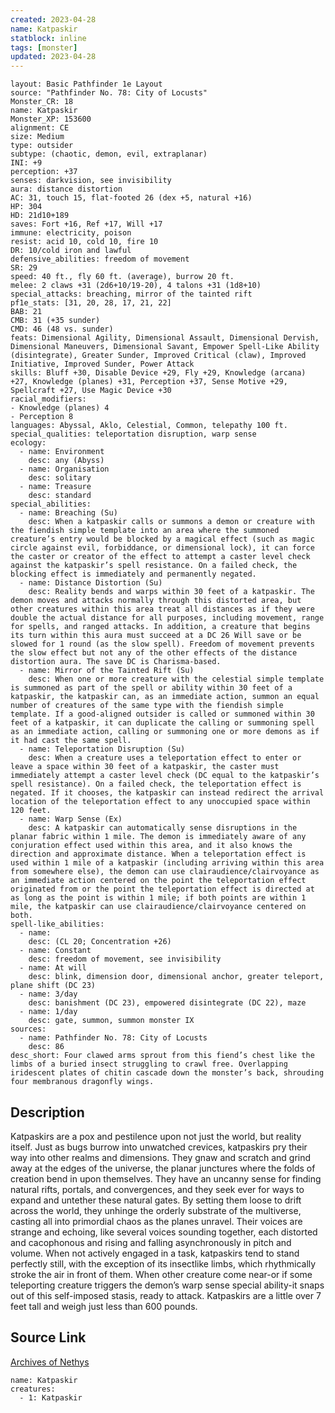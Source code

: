 ```yaml
---
created: 2023-04-28
name: Katpaskir
statblock: inline
tags: [monster]
updated: 2023-04-28
---
```

```statblock
layout: Basic Pathfinder 1e Layout
source: "Pathfinder No. 78: City of Locusts"
Monster_CR: 18
name: Katpaskir
Monster_XP: 153600
alignment: CE
size: Medium
type: outsider
subtype: (chaotic, demon, evil, extraplanar)
INI: +9
perception: +37
senses: darkvision, see invisibility
aura: distance distortion
AC: 31, touch 15, flat-footed 26 (dex +5, natural +16)
HP: 304
HD: 21d10+189
saves: Fort +16, Ref +17, Will +17
immune: electricity, poison
resist: acid 10, cold 10, fire 10
DR: 10/cold iron and lawful
defensive_abilities: freedom of movement
SR: 29
speed: 40 ft., fly 60 ft. (average), burrow 20 ft.
melee: 2 claws +31 (2d6+10/19-20), 4 talons +31 (1d8+10)
special_attacks: breaching, mirror of the tainted rift
pf1e_stats: [31, 20, 28, 17, 21, 22]
BAB: 21
CMB: 31 (+35 sunder)
CMD: 46 (48 vs. sunder)
feats: Dimensional Agility, Dimensional Assault, Dimensional Dervish, Dimensional Maneuvers, Dimensional Savant, Empower Spell-Like Ability (disintegrate), Greater Sunder, Improved Critical (claw), Improved Initiative, Improved Sunder, Power Attack
skills: Bluff +30, Disable Device +29, Fly +29, Knowledge (arcana) +27, Knowledge (planes) +31, Perception +37, Sense Motive +29, Spellcraft +27, Use Magic Device +30
racial_modifiers:
- Knowledge (planes) 4
- Perception 8
languages: Abyssal, Aklo, Celestial, Common, telepathy 100 ft.
special_qualities: teleportation disruption, warp sense
ecology:
  - name: Environment
    desc: any (Abyss)
  - name: Organisation
    desc: solitary
  - name: Treasure
    desc: standard
special_abilities:
  - name: Breaching (Su)
    desc: When a katpaskir calls or summons a demon or creature with the fiendish simple template into an area where the summoned creature’s entry would be blocked by a magical effect (such as magic circle against evil, forbiddance, or dimensional lock), it can force the caster or creator of the effect to attempt a caster level check against the katpaskir’s spell resistance. On a failed check, the blocking effect is immediately and permanently negated.
  - name: Distance Distortion (Su)
    desc: Reality bends and warps within 30 feet of a katpaskir. The demon moves and attacks normally through this distorted area, but other creatures within this area treat all distances as if they were double the actual distance for all purposes, including movement, range for spells, and ranged attacks. In addition, a creature that begins its turn within this aura must succeed at a DC 26 Will save or be slowed for 1 round (as the slow spell). Freedom of movement prevents the slow effect but not any of the other effects of the distance distortion aura. The save DC is Charisma-based.
  - name: Mirror of the Tainted Rift (Su)
    desc: When one or more creature with the celestial simple template is summoned as part of the spell or ability within 30 feet of a katpaskir, the katpaskir can, as an immediate action, summon an equal number of creatures of the same type with the fiendish simple template. If a good-aligned outsider is called or summoned within 30 feet of a katpaskir, it can duplicate the calling or summoning spell as an immediate action, calling or summoning one or more demons as if it had cast the same spell.
  - name: Teleportation Disruption (Su)
    desc: When a creature uses a teleportation effect to enter or leave a space within 30 feet of a katpaskir, the caster must immediately attempt a caster level check (DC equal to the katpaskir’s spell resistance). On a failed check, the teleportation effect is negated. If it chooses, the katpaskir can instead redirect the arrival location of the teleportation effect to any unoccupied space within 120 feet.
  - name: Warp Sense (Ex)
    desc: A katpaskir can automatically sense disruptions in the planar fabric within 1 mile. The demon is immediately aware of any conjuration effect used within this area, and it also knows the direction and approximate distance. When a teleportation effect is used within 1 mile of a katpaskir (including arriving within this area from somewhere else), the demon can use clairaudience/clairvoyance as an immediate action centered on the point the teleportation effect originated from or the point the teleportation effect is directed at as long as the point is within 1 mile; if both points are within 1 mile, the katpaskir can use clairaudience/clairvoyance centered on both.
spell-like_abilities:
  - name:
    desc: (CL 20; Concentration +26)
  - name: Constant
    desc: freedom of movement, see invisibility
  - name: At will
    desc: blink, dimension door, dimensional anchor, greater teleport, plane shift (DC 23)
  - name: 3/day
    desc: banishment (DC 23), empowered disintegrate (DC 22), maze
  - name: 1/day
    desc: gate, summon, summon monster IX
sources:
  - name: Pathfinder No. 78: City of Locusts
    desc: 86
desc_short: Four clawed arms sprout from this fiend’s chest like the limbs of a buried insect struggling to crawl free. Overlapping iridescent plates of chitin cascade down the monster’s back, shrouding four membranous dragonfly wings.
```
## Description
Katpaskirs are a pox and pestilence upon not just the world, but reality itself. Just as bugs burrow into unwatched crevices, katpaskirs pry their way into other realms and dimensions. They gnaw and scratch and grind away at the edges of the universe, the planar junctures where the folds of creation bend in upon themselves. They have an uncanny sense for finding natural rifts, portals, and convergences, and they seek ever for ways to expand and untether these natural gates. By setting them loose to drift across the world, they unhinge the orderly substrate of the multiverse, casting all into primordial chaos as the planes unravel. Their voices are strange and echoing, like several voices sounding together, each distorted and cacophonous and rising and falling asynchronously in pitch and volume. When not actively engaged in a task, katpaskirs tend to stand perfectly still, with the exception of its insectlike limbs, which rhythmically stroke the air in front of them. When other creature come near-or if some teleporting creature triggers the demon’s warp sense special ability-it snaps out of this self-imposed stasis, ready to attack. Katpaskirs are a little over 7 feet tall and weigh just less than 600 pounds.
## Source Link
[Archives of Nethys](https://aonprd.com/MonsterDisplay.aspx?ItemName=Katpaskir)
```encounter-table
name: Katpaskir
creatures:
  - 1: Katpaskir
```
